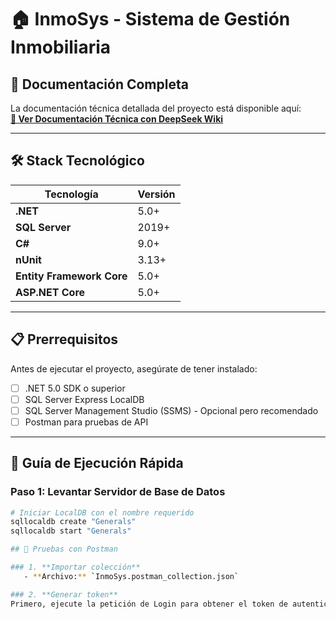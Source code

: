 # 🏠 InmoSys - Sistema de Gestión Inmobiliaria

## 📖 Documentación Completa

La documentación técnica detallada del proyecto está disponible aquí:  
[**🔗 Ver Documentación Técnica con DeepSeek Wiki**](https://deepwiki.com/marcas1216/InmoSys)

---

## 🛠️ Stack Tecnológico

| Tecnología | Versión |
|------------|---------|
| **.NET** | 5.0+ |
| **SQL Server** | 2019+ |
| **C#** | 9.0+ |
| **nUnit** | 3.13+ |
| **Entity Framework Core** | 5.0+ |
| **ASP.NET Core** | 5.0+ |

---

## 📋 Prerrequisitos

Antes de ejecutar el proyecto, asegúrate de tener instalado:

- [ ] .NET 5.0 SDK o superior
- [ ] SQL Server Express LocalDB
- [ ] SQL Server Management Studio (SSMS) - Opcional pero recomendado
- [ ] Postman para pruebas de API

---

## 🚀 Guía de Ejecución Rápida

### Paso 1: Levantar Servidor de Base de Datos
```bash
# Iniciar LocalDB con el nombre requerido
sqllocaldb create "Generals"
sqllocaldb start "Generals"

## 🧪 Pruebas con Postman

### 1. **Importar colección**
   - **Archivo:** `InmoSys.postman_collection.json`

### 2. **Generar token**
Primero, ejecute la petición de Login para obtener el token de autenticación, necesario para ejecutar y probar las demás solicitudes.

